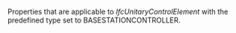 Properties that are applicable to _IfcUnitaryControlElement_ with the predefined type set to BASESTATIONCONTROLLER.
